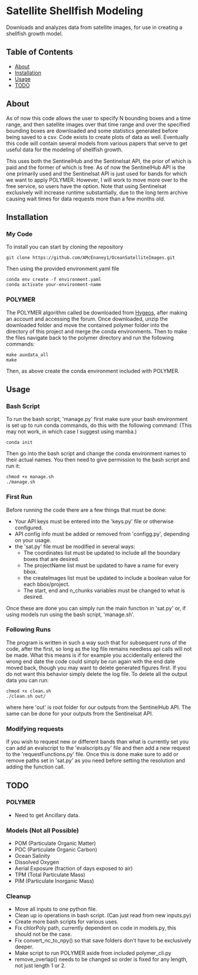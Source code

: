# Satellite Shellfish Modeling

Downloads and analyzes data from satellite images, for use in creating a 
shellfish growth model.

## Table of Contents

- [About](#about)
- [Installation](#installation)
- [Usage](#usage)
- [TODO](#todo)

## About

As of now this code allows the user to specify N bounding boxes and a time 
range, and then satellite images over that time range and over the specified 
bounding boxes are downloaded and some statistics generated before being 
saved to a csv. Code exists to create plots of data as well. Eventually this 
code will contain several models from various papers that serve to get 
useful data for the modeling of shellfish growth.

This uses both the SentinelHub and the Sentinelsat API, the prior of which
is paid and the former of which is free. As of now the SentinelHub API is
the one primarily used and the Sentinelsat API is just used for bands for
which we want to apply POLYMER. However, I will work to move more over to
the free service, so users have the option. Note that using Sentinelsat
exclusively will increase runtime substantially, due to the long term 
archive causing wait times for data requests more than a few months old.


## Installation

### My Code

To install you can start by cloning the repository

```shell
git clone https://github.com/AMcEnaney1/OceanSatelliteImages.git
```

Then using the provided environment.yaml file

```shell
conda env create -f environment.yaml
conda activate your-environment-name
```

### POLYMER

The POLYMER algorithm called be downloaded from 
[Hygeos](https://www.hygeos.com/polymer), after making an account and 
accessing the forum. Once downloaded, unzip the downloaded folder and move
the contained polymer folder into the directory of this project and merge
the conda environments. Then to make the files navigate back to the polymer
directory and run the following commands:

```shell
make auxdata_all
make
```

Then, as above create the conda environment included with POLYMER.

## Usage

### Bash Script

To run the bash script, 'manage.py' first make sure your bash environment
is set up to run conda commands, do this with the following command: (This
may not work, in which case I suggest using mamba.)

```shell
conda init
```

Then go into the bash script and change the conda environment names to 
their actual names. You then need to give permission to the bash script
and run it:

```shell
chmod +x manage.sh
./manage.sh
```

### First Run

Before running the code there are a few things that must be done:
* Your API keys must be entered into the 'keys.py' file or otherwise 
configured.
* API config info must be added or removed from 'configg.py', depending on
your usage.
* the 'sat.py' file must be modified in several ways:
  * The coordinates list must be updated to include all the boundary boxes that
  are desired.
  * The projectName list must be updated to have a name for every bbox.
  * the createImages list must be updated to include a boolean value for each
  bbox/project.
  * The start, end and n_chunks variables must be changed to what is desired.

Once these are done you can simply run the main function in 'sat.py' or,
if using models run using the bash script, 'manage.sh'.

### Following Runs

The program is written in such a way such that for subsequent runs of
the code, after the first, so long as the log file remains needless
api calls will not be made. What this means is if for example you 
accidentally entered the wrong end date the code could simply be run
again with the end date moved back, though you may want to delete 
generated figures first. If you do not want this behavior simply
delete the log file. To delete all the output data you can run:
```shell
chmod +x clean.sh
./clean.sh out/
```
where here 'out' is root folder for our outputs from the SentinelHub API.
The same can be done for your outputs from the Sentinelsat API.

### Modifying requests

If you wish to request new or different bands than what is currently set
you can add an evalscript to the 'evalscripts.py' file and then add a new 
request to the 'requestFunctions.py' file. Once this is done make sure to
add or remove paths set in 'sat.py' as you need before setting the
resolution and adding the function call. 

## TODO

### POLYMER

* Need to get Ancillary data.

### Models (Not all Possible)

* POM (Particulate Organic Matter)
* POC (Particulate Organic Carbon)
* Ocean Salinity
* Dissolved Oxygen
* Aerial Exposure (fraction of days exposed to air)
* TPM (Total Particulate Mass)
* PIM (Particulate Inorganic Mass)

### Cleanup

* Move all inputs to one python file.
* Clean up io operations in bash script. (Can just read from new inputs.py)
* Create more bash scripts for various uses.
* Fix chlorPoly path, currently dependent on code in models.py, this should not be the case.
* Fix convert_nc_to_npy() so that save folders don't have to be exclusively deeper.
* Make script to run POLYMER aside from included polymer_cli.py
* remove_overlap() needs to be changed so order is fixed for any length,
not just length 1 or 2.
